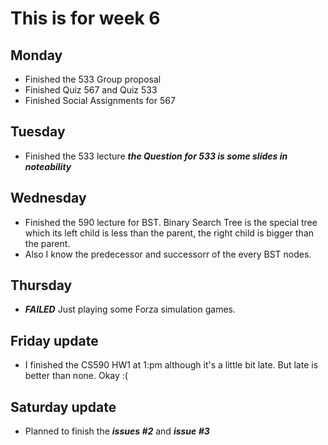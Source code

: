 # This is for week 6

## Monday

+ Finished the 533 Group proposal
+ Finished Quiz 567 and Quiz 533
+ Finished Social Assignments for 567

## Tuesday

+ Finished the 533 lecture ***the Question for 533 is some slides in noteability***

## Wednesday

+ Finished the 590 lecture for BST. Binary Search Tree is the special tree which its left child is less than the parent, the right child is bigger than the parent. 
+ Also I know the predecessor and successorr of the every BST nodes.

## Thursday

+ ***FAILED*** Just playing some Forza simulation games.


## Friday update

+ I finished the CS590 HW1 at 1:pm although it's a little bit late. But late is better than none. Okay :( 

## Saturday update

+ Planned to finish the ***issues #2*** and ***issue #3***